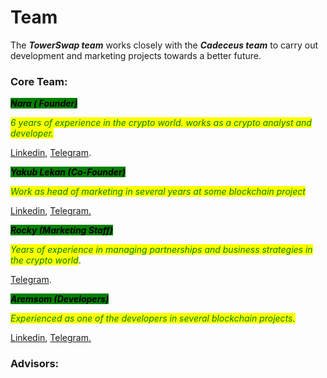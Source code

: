 # Team

The _**TowerSwap team**_ works closely with the _**Cadeceus team**_ to carry out development and marketing projects towards a better future.

### Core Team:

_<mark style="background-color:green;">**Nara ( Founder)**</mark>_

_<mark style="color:green;">6 years of experience in the crypto world. works as a crypto analyst and developer.</mark>_

[Linkedin](https://linkedin/in/nandayusra), [Telegram](https://t.me/towerdev).

_<mark style="background-color:green;">**Yakub Lekan (Co-Founder)**</mark>_

_<mark style="color:green;">Work as head of marketing in several years at some blockchain project</mark>_

[Linkedin](https://www.linkedin.com/in/akeem-yakub-1b527619a), [Telegram.](https://t.me/Honeykay1)

_<mark style="background-color:green;">**Rocky (Marketing Staff)**</mark>_

_<mark style="color:green;">Years of experience in managing partnerships and business strategies in the crypto world</mark>_.

[Telegram](https://t.me/mailu03).

_<mark style="background-color:green;">**Aremsom (Developers)**</mark>_

_<mark style="color:green;">Experienced as one of the developers in several blockchain projects.</mark>_

[Linkedin](https://www.linkedin.com/in/habeeb-aliu-a15b001b0), [Telegram.](https://t.me/Henrymoores)



### Advisors:

